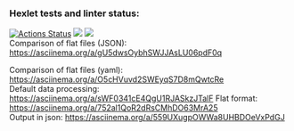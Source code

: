 ### Hexlet tests and linter status:
[![Actions Status](https://github.com/anastasiaBliznetsova/java-project-71/actions/workflows/hexlet-check.yml/badge.svg)](https://github.com/anastasiaBliznetsova/java-project-71/actions)
<a href="https://codeclimate.com/github/anastasiaBliznetsova/java-project-71/maintainability"><img src="https://api.codeclimate.com/v1/badges/8c65c74cceacd5658f5e/maintainability" /></a>
<a href="https://codeclimate.com/github/anastasiaBliznetsova/java-project-71/test_coverage"><img src="https://api.codeclimate.com/v1/badges/8c65c74cceacd5658f5e/test_coverage" /></a>  
Comparison of flat files (JSON): https://asciinema.org/a/gU5dwsOybhSWJJAsLU06pdF0q  

Comparison of flat files (yaml): https://asciinema.org/a/O5cHVuvd2SWEyqS7D8mQwtcRe  
Default data processing: https://asciinema.org/a/sWF0341cE4QgU1RJASkzJTalF
Flat format: https://asciinema.org/a/752al1QoR2dRsCMhDO63MrA25  
Output in json: https://asciinema.org/a/559UXugpOWWa8UHBDOeVxPdGJ  

